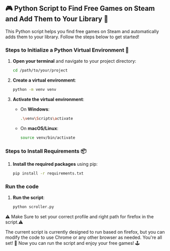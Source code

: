 ## 🎮 Python Script to Find Free Games on Steam and Add Them to Your Library 🚀

This Python script helps you find free games on Steam and automatically adds them to your library. Follow the steps below to get started!

### Steps to Initialize a Python Virtual Environment 🐍

1. **Open your terminal** and navigate to your project directory:
    ```sh
    cd /path/to/your/project
    ```

2. **Create a virtual environment**:
    ```sh
    python -m venv venv
    ```

3. **Activate the virtual environment**:
    - On **Windows**:
        ```sh
        .\venv\Scripts\activate
        ```
    - On **macOS/Linux**:
        ```sh
        source venv/bin/activate
        ```

### Steps to Install Requirements 📦

1. **Install the required packages** using pip:
    ```sh
    pip install -r requirements.txt
    ```

### Run the code

1. **Run the script**:
    ```sh
    python scroller.py
    ```

⚠️ Make Sure to set your correct profile and right path for firefox in the script.⚠️

The current script is currently designed to run based on firefox, but you can modify the code to use Chrome or any other browser as needed.
You're all set! 🎉 Now you can run the script and enjoy your free games! 🕹️
